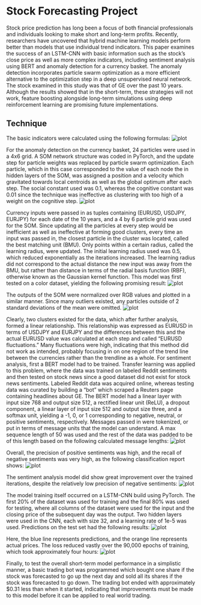 # Stock Forecasting Project

Stock price prediction has long been a focus of both financial professionals and individuals looking to make short and long-term profits. Recently, researchers have uncovered that hybrid machine learning models perform better than models that use individual trend indicators. This paper examines the success of an LSTM-CNN with basic information such as the stock’s close price as well as more complex indicators, including sentiment analysis using BERT and anomaly detection for a currency basket. The anomaly detection incorporates particle swarm optimization as a more efficient alternative to the optimization step in a deep unsupervised neural network. The stock examined in this study was that of GE over the past 10 years. Although the results showed that in the short-term, these strategies will not work, feature boosting alongside long-term simulations using deep reinforcement learning are promising future implementations.

## Technique
The basic indicators were calculated using the following formulas:
![plot](./pics/formulas.png)

For the anomaly detection on the currency basket, 24 particles were used in a 4x6 grid. A SOM network structure was coded in PyTorch, and the update step for particle weights was replaced by particle swarm optimization. Each particle, which in this case corresponded to the value of each node the in hidden layers of the SOM, was assigned a position and a velocity which gravitated towards local centroids as well as the global optimum after each step. The social constant used was 0.1, whereas the cognitive constant was 0.01 since the technique was ineffective as clustering with too high of a weight on the cognitive step.
![plot](./pics/pso.png)

Currency inputs were passed in as tuples containing (EURUSD, USDJPY, EURJPY) for each date of the 10 years, and a 4 by 6 particle grid was used for the SOM. Since updating all the particles at every step would be inefficient as well as ineffective at forming good clusters, every time an input was passed in, the closest particle in the cluster was located, called the best matching unit (BMU). Only points within a certain radius, called the learning radius, were updated. The initial learning radius used was 0.5, which reduced exponentially as the iterations increased. The learning radius did not correspond to the actual distance the new input was away from the BMU, but rather than distance in terms of the radial basis function (RBF), otherwise known as the Gaussian kernel function. This model was first tested on a color dataset, yielding the following promising result:
![plot](./plots/color_SOM.png)

The outputs of the SOM were normalized over RGB values and plotted in a similar manner. Since many outliers existed, any particles outside of 2 standard deviations of the mean were omitted.
![plot](./plots/currency_2std_som.png)

Clearly, two clusters existed for the data, which after further analysis, formed a linear relationship. This relationship was expressed as EURUSD in terms of USDJPY and EURJPY and the differences between this and the actual EURUSD value was calculated at each step and called “EURUSD fluctuations.” Many fluctuations were high, indicating that this method did not work as intended, probably focusing in on one region of the trend line between the currencies rather than the trendline as a whole.
For sentiment analysis, first a BERT model had to be trained. Transfer learning was applied to this problem, where the data was trained on labeled Reddit sentiments and then tested on stock news since a good dataset did not exist for stock news sentiments. Labeled Reddit data was acquired online, whereas testing data was curated by building a “bot” which scraped a Reuters page containing headlines about GE. The BERT model had a linear layer with input size 768 and output size 512, a rectified linear unit (ReLU), a dropout component, a linear layer of input size 512 and output size three, and a softmax unit, yielding a -1, 0, or 1 corresponding to negative, neutral, or positive sentiments, respectively. Messages passed in were tokenized, or put in terms of message units that the model can understand. A max sequence length of 50 was used and the rest of the data was padded to be of this length based on the following calculated message lengths:
![plot](./plots/message_lengths_sentiment_analysis.png)

Overall, the precision of positive sentiments was high, and the recall of negative sentiments was very high, as the following classification report shows:
![plot](./plots/classification_report_sentiment_analysis.png)

The sentiment analysis model did show great improvement over the trained iterations, despite the relatively low precision of negative sentiments:
![plot](./plots/loss_sentiment_analysis.png)

The model training itself occurred on a LSTM-CNN build using PyTorch. The first 20% of the dataset was used for training and the final 80% was used for testing, where all columns of the dataset were used for the input and the closing price of the subsequent day was the output. Two hidden layers were used in the CNN, each with size 32, and a learning rate of 1e-5 was used. Predictions on the test set had the following results:
![plot](./plots/lstm_predictions.png)

Here, the blue line represents predictions, and the orange line represents actual prices. The loss reduced vastly over the 90,000 epochs of training, which took approximately four hours:
![plot](./plots/lstm_loss.png)

Finally, to test the overall short-term model performance in a simplistic manner, a basic trading bot was programmed which bought one share if the stock was forecasted to go up the next day and sold all its shares if the stock was forecasted to go down. The trading bot ended with approximately $0.31 less than when it started, indicating that improvements must be made to this model before it can be applied to real world trading.